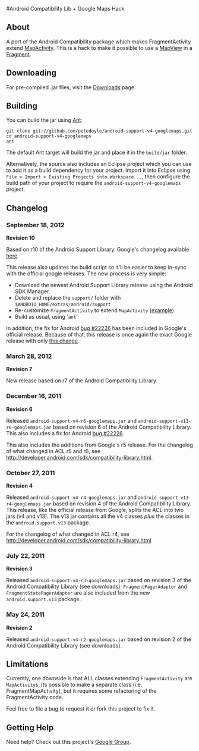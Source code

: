 #Android Compatibility Lib + Google Maps Hack
## About
A port of the Android Compatibility package which makes FragmentActivity extend [MapActivity](http://code.google.com/android/add-ons/google-apis/reference/index.html?com/google/android/maps/MapActivity.html).  This is a hack to make it possible to use a [MapView](http://code.google.com/android/add-ons/google-apis/reference/index.html?com/google/android/maps/MapView.html) in a [Fragment](http://developer.android.com/reference/android/app/Fragment.html).

## Downloading
For pre-compiled .jar files, visit the [Downloads](https://github.com/petedoyle/android-support-v4-googlemaps/downloads) page.

## Building
You can build the jar using [Ant](http://ant.apache.org):

    git clone git://github.com/petedoyle/android-support-v4-googlemaps.git
    cd android-support-v4-googlemaps
    ant

The default Ant target will build the jar and place it in the `build/jar` folder.

Alternatively, the source also includes an Eclipse project which you can use to add it as a build dependency for your project.  Import it into Eclipse using `File > Import > Existing Projects into Workspace...`, then configure the build path of your project to require the `android-support-v4-googlemaps` project.

## Changelog
### September 18, 2012
**Revision 10**

Based on r10 of the Android Support Library.  Google's changelog available [here](http://developer.android.com/tools/extras/support-library.html#SettingUp).

This release also updates the build script so it'll be easier to keep in-sync with the official google releases.  The new process is very simple:

* Download the newest Android Support Library release using the Android SDK Manager.
* Delete and replace the `support/` folder with `$ANDROID_HOME/extras/android/support`
* Re-customize `FragmentActivity` to extend `MapActivity` ([example](https://github.com/petedoyle/android-support-v4-googlemaps/commit/c8e271698e762c46cacf47fe10b3495122e75a69))
* Build as usual, using '`ant`'

In addition, the fix for Android [bug #22226](http://code.google.com/p/android/issues/detail?id=22226) has been included in Google's official release.  Because of that, this release is once again the exact Google release with only [this change](https://github.com/petedoyle/android-support-v4-googlemaps/commit/c8e271698e762c46cacf47fe10b3495122e75a69).

### March 28, 2012
**Revision 7**

New release based on r7 of the Android Compatibility Library.

### December 16, 2011
**Revision 6**

Released `android-support-v4-r6-googlemaps.jar` and `android-support-v13-r6-googlemaps.jar` based on revision 6 of the Android Compatibility Library.  This also includes a fix for Android [bug #22226](http://code.google.com/p/android/issues/detail?id=22226).

This also includes the additions from Google's r5 release.  For the changelog of what changed in ACL r5 and r6, see http://developer.android.com/sdk/compatibility-library.html.

### October 27, 2011
**Revision 4**

Released `android-support-v4-r4-googlemaps.jar` and `android-support-v13-r4-googlemaps.jar` based on revision 4 of the Android Compatibility Library.  This release, like the official release from Google, splits the ACL into two jars (v4 and v13).  The v13 jar contains all the v4 classes _plus_ the classes in the `android.support.v13` package.

For the changelog of what changed in ACL r4, see http://developer.android.com/sdk/compatibility-library.html.

### July 22, 2011
**Revision 3**

Released `android-support-v4-r3-googlemaps.jar` based on revision 3 of the Android Compatibility Library (see downloads).  `FragmentPagerAdapter` and `FragmentStatePagerAdapter` are also included from the new `android.support.v13` package.

### May 24, 2011
**Revision 2**

Released `android-support-v4-r2-googlemaps.jar` based on revision 2 of the Android Compatibility Library (see downloads).

## Limitations
Currently, one downside is that ALL classes extending `FragmentActivity` are `MapActivity`s.  Its possible to make a separate class (i.e. FragmentMapActivity), but it requires some refactoring of the FragmentActivity code.

Feel free to file a bug to request it or fork this project to fix it.

## Getting Help
Need help?  Check out this project's [Google Group](http://groups.google.com/group/android-support-v4-googlemaps-support).
